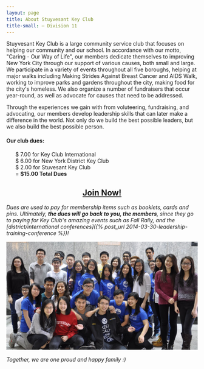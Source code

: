 ```yaml
---
layout: page
title: About Stuyvesant Key Club
title-small: – Division 11
---
```

<style>ul {list-style:none;}</style>
<!-- css -->
Stuyvesant Key Club is a large community service club that focuses on helping our community and our school. In accordance with our motto, "Caring - Our Way of Life", our members dedicate themselves to improving New York City through our support of various causes, both small and large. We participate in a variety of events throughout all five boroughs, helping at major walks including Making Strides Against Breast Cancer and AIDS Walk, working to improve parks and gardens throughout the city, making food for the city's homeless. We also organize a number of fundraisers that occur year-round, as well as advocate for causes that need to be addressed.

Through the experiences we gain with from voluteering, fundraising, and advocating, our members develop leadership skills that can later make a difference in the world. Not only do we build the best possible leaders, but we also build the best possible person.

#### Our club dues:

- $ 7.00 for Key Club International
- $ 6.00 for New York District Key Club
- $ 2.00 for Stuvesant Key Club
- &#61; **$15.00 Total Dues**

<h2 style="text-align:center"><a href="http://join.stuykc.org/">Join Now!</a></h2>

*Dues are used to pay for membership items such as booklets, cards and pins. Ultimately, __the dues will go back to you, the members__, since they go to paying for Key Club's amazing events such as Fall Rally, and the [district/international conferences]({% post_url 2014-03-30-leadership-training-conference %})!*

<div class="span8 offset2">
    <img src="/img/photos/stuykc-yearbook-2015.jpg" alt="Stuyvesant Key Club">
    <p class="text-center"><i>Together, we are one proud and happy family :)</i></p>
</div>
